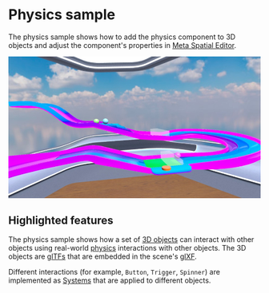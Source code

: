 # Physics sample

The physics sample shows how to add the physics component to 3D objects and adjust the component's properties in [Meta Spatial Editor](https://developers.meta.com/horizon/documentation/spatial-sdk/spatial-editor-overview/).


![Object 3D sample](documentation/physics-sample.jpg)



## Highlighted features
The physics sample shows how a set of [3D objects](https://developers.meta.com/horizon/documentation/spatial-sdk/spatial-sdk-3dobjects) can interact with other objects using real-world [physics](https://developers.meta.com/horizon/documentation/spatial-sdk/spatial-sdk-physics) interactions with other objects. The 3D objects are [glTFs](https://developers.meta.com/horizon/documentation/spatial-sdk/spatial-sdk-gltfs) that are embedded in the scene's [glXF](https://developers.meta.com/horizon/documentation/spatial-sdk/spatial-sdk-glxf).

Different interactions (for example, `Button`, `Trigger`, `Spinner`) are implemented as [Systems](https://developers.meta.com/horizon/documentation/spatial-sdk/spatial-sdk-writing-new-system) that are applied to different objects.
